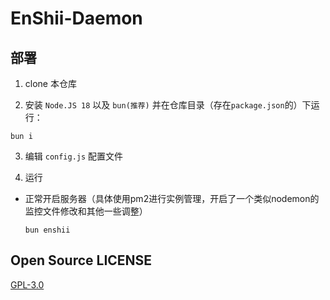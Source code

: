 # EnShii-Daemon

## 部署

1. clone 本仓库

2. 安装 `Node.JS 18` 以及 `bun(推荐)` 并在仓库目录（存在`package.json`的）下运行：
  ```
  bun i
  ```

3. 编辑 `config.js` 配置文件

4. 运行
- 正常开启服务器（具体使用pm2进行实例管理，开启了一个类似nodemon的监控文件修改和其他一些调整）
  ```
  bun enshii
  ```

## Open Source LICENSE

[GPL-3.0](LICENSE)
